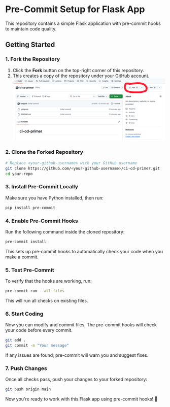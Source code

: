# Pre-Commit Setup for Flask App

This repository contains a simple Flask application with pre-commit hooks to maintain code quality.

## Getting Started

### 1. Fork the Repository
1. Click the **Fork** button on the top-right corner of this repository.
2. This creates a copy of the repository under your GitHub account.
![fork_me.png](assets%2Ffork_me.png)
### 2. Clone the Forked Repository
```sh
# Replace <your-github-username> with your GitHub username
git clone https://github.com/<your-github-username>/ci-cd-primer.git
cd your-repo
```

### 3. Install Pre-Commit Locally
Make sure you have Python installed, then run:
```sh
pip install pre-commit
```

### 4. Enable Pre-Commit Hooks
Run the following command inside the cloned repository:
```sh
pre-commit install
```

This sets up pre-commit hooks to automatically check your code when you make a commit.

### 5. Test Pre-Commit
To verify that the hooks are working, run:
```sh
pre-commit run --all-files
```
This will run all checks on existing files.

### 6. Start Coding
Now you can modify and commit files. The pre-commit hooks will check your code before every commit.
```sh
git add .
git commit -m "Your message"
```
If any issues are found, pre-commit will warn you and suggest fixes.

### 7. Push Changes
Once all checks pass, push your changes to your forked repository:
```sh
git push origin main
```

Now you're ready to work with this Flask app using pre-commit hooks! 🚀
